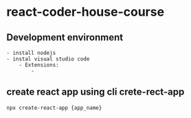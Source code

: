 # react-coder-house-course

## Development environment

    - install nodejs
    - instal visual studio code
        - Extensions:
            -

## create react app using cli crete-rect-app

```bash
npx create-react-app {app_name}

```

